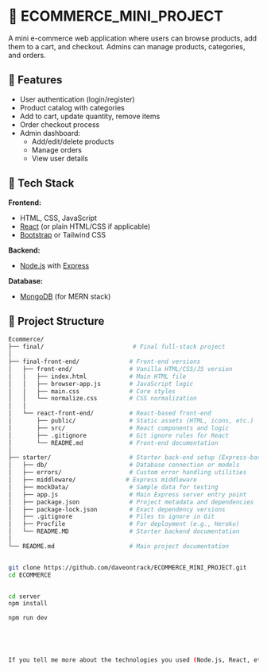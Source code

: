 # 🛒 ECOMMERCE_MINI_PROJECT

A mini e-commerce web application where users can browse products, add them to a cart, and checkout. Admins can manage products, categories, and orders.

## 🚀 Features

- User authentication (login/register)
- Product catalog with categories
- Add to cart, update quantity, remove items
- Order checkout process
- Admin dashboard:
  - Add/edit/delete products
  - Manage orders
  - View user details

## 🧰 Tech Stack

**Frontend:**
- HTML, CSS, JavaScript
- [React](https://reactjs.org/) (or plain HTML/CSS if applicable)
- [Bootstrap](https://getbootstrap.com/) or Tailwind CSS

**Backend:**
- [Node.js](https://nodejs.org/) with [Express](https://expressjs.com/)

**Database:**
- [MongoDB](https://www.mongodb.com/) (for MERN stack)

## 📁 Project Structure

```bash
Ecommerce/
├── final/                         # Final full-stack project
│
├── final-front-end/              # Front-end versions
│   ├── front-end/                # Vanilla HTML/CSS/JS version
│   │   ├── index.html            # Main HTML file
│   │   ├── browser-app.js        # JavaScript logic
│   │   ├── main.css              # Core styles
│   │   └── normalize.css         # CSS normalization
│   │
│   └── react-front-end/          # React-based front-end
│       ├── public/               # Static assets (HTML, icons, etc.)
│       ├── src/                  # React components and logic
│       ├── .gitignore            # Git ignore rules for React
│       └── README.md             # Front-end documentation
│
├── starter/                      # Starter back-end setup (Express-based)
│   ├── db/                       # Database connection or models
│   ├── errors/                   # Custom error handling utilities
│   ├── middleware/              # Express middleware
│   ├── mockData/                 # Sample data for testing
│   ├── app.js                    # Main Express server entry point
│   ├── package.json              # Project metadata and dependencies
│   ├── package-lock.json         # Exact dependency versions
│   ├── .gitignore                # Files to ignore in Git
│   ├── Procfile                  # For deployment (e.g., Heroku)
│   └── README.MD                 # Starter backend documentation
│
└── README.md                     # Main project documentation


git clone https://github.com/daveontrack/ECOMMERCE_MINI_PROJECT.git
cd ECOMMERCE


cd server
npm install

npm run dev





If you tell me more about the technologies you used (Node.js, React, etc.), I can tailor this even more specifically.




